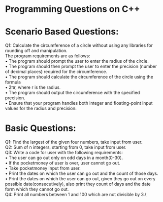 # Programming Questions on C++
# Scenario Based Questions:
Q1: Calculate the circumference of a circle without using any libraries for rounding off and manipulation.\
The program requirements are as follows:\
•	The program should prompt the user to enter the radius of the circle.\
•	The program should then prompt the user to enter the precision (number of decimal places) required for the circumference.\
•	The program should calculate the circumference of the circle using the formula \
•	2πr, where  r is the radius.\
•	The program should output the circumference with the specified precision.\
•	Ensure that your program handles both integer and floating-point input values for the radius and precision.

# Basic Questions:
Q1: Find the largest of the given four numbers, take input from user.\
Q2: Sum of n integers, starting from 0, take input from user.\
Q3: Write a code for user with the following requirements:\
•	The user can go out only on odd days in a month(0-30).\
•	If the pocketmoney of user is over, user cannot go out.\
•	Take pocketmoney input from user.\
•	Print the dates on which the user can go out and the count of those days.\
•	Print the dates on which the user can go out, given they go out on every possible date(consecutively), also print they count of days and the date form which they cannot go out.\
Q4: Print all numbers between 1 and 100 which are not divisible by 3.\
